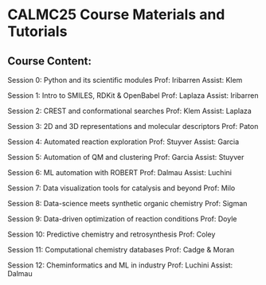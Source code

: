 # CALMC25 Course Materials and Tutorials

## Course Content:
Session 0: Python and its scientific modules
Prof: Iribarren
Assist: Klem

Session 1: Intro to SMILES, RDKit & OpenBabel
Prof: Laplaza
Assist: Iribarren

Session 2: CREST and conformational searches
Prof: Klem
Assist: Laplaza

Session 3: 2D and 3D representations and molecular descriptors
Prof: Paton

Session 4: Automated reaction exploration
Prof: Stuyver
Assist: Garcia

Session 5: Automation of QM and clustering
Prof: Garcia
Assist: Stuyver

Session 6: ML automation with ROBERT
Prof: Dalmau
Assist: Luchini

Session 7: Data visualization tools for catalysis and beyond
Prof: Milo

Session 8: Data-science meets synthetic organic chemistry
Prof: Sigman

Session 9: Data-driven optimization of reaction conditions
Prof: Doyle

Session 10: Predictive chemistry and retrosynthesis
Prof: Coley

Session 11: Computational chemistry databases
Prof: Cadge & Moran

Session 12: Cheminformatics and ML in industry
Prof: Luchini
Assist: Dalmau


